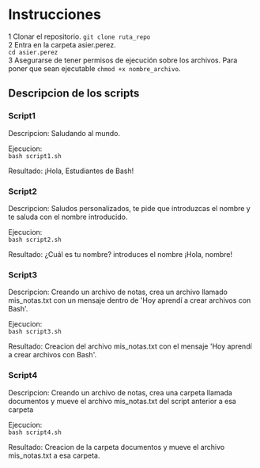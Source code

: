 # Instrucciones
1 Clonar el repositorio. 
```git clone ruta_repo```  
2 Entra en la carpeta asier.perez.  
```cd asier.perez```    
3 Asegurarse de tener permisos de ejecución sobre los archivos. Para poner que sean ejecutable 
  ```chmod +x nombre_archivo```.

## Descripcion de los scripts
### Script1 
Descripcion: Saludando al mundo.

Ejecucion:   
```bash script1.sh```  

Resultado: ¡Hola, Estudiantes de Bash!

### Script2
Descripcion: Saludos personalizados, te pide que introduzcas el nombre y te saluda con el nombre introducido.

Ejecucion:   
```bash script2.sh```  

Resultado: ¿Cuál es tu nombre? introduces el nombre
¡Hola, nombre!

### Script3
Descripcion: Creando un archivo de notas, crea un archivo llamado mis_notas.txt con un mensaje dentro de 'Hoy aprendí a crear archivos con Bash'.

Ejecucion:   
```bash script3.sh```

Resultado: Creacion del archivo mis_notas.txt con el mensaje 'Hoy aprendí a crear archivos con Bash'.

### Script4
Descripcion: Creando un archivo de notas, crea una carpeta llamada documentos y mueve el archivo mis_notas.txt del script anterior a esa carpeta

Ejecucion:   
```bash script4.sh```

Resultado: Creacion de la carpeta documentos y mueve el archivo mis_notas.txt a esa carpeta.